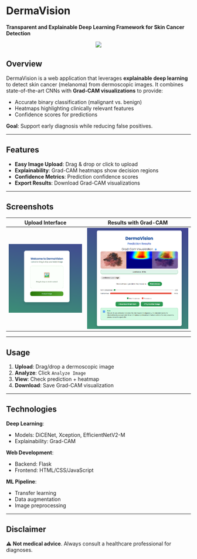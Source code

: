 # DermaVision  
**Transparent and Explainable Deep Learning Framework for Skin Cancer Detection**  

<div align="center">
  <img src="assets/demo.gif" width="600">
</div>

## Overview  
DermaVision is a web application that leverages **explainable deep learning** to detect skin cancer (melanoma) from dermoscopic images. It combines state-of-the-art CNNs with **Grad-CAM visualizations** to provide:  
- Accurate binary classification (malignant vs. benign)  
-  Heatmaps highlighting clinically relevant features  
-  Confidence scores for predictions  

**Goal**: Support early diagnosis while reducing false positives.  

---

## Features  
-  **Easy Image Upload**: Drag & drop or click to upload   
-  **Explainability**: Grad-CAM heatmaps show decision regions  
-  **Confidence Metrics**: Prediction confidence scores  
-  **Export Results**: Download Grad-CAM visualizations  

---

## Screenshots  
| Upload Interface | Results with Grad-CAM |
|------------------|-----------------------|
| <img src="image/web_1.png" width="400"> | <img src="image/web_2.png" width="600"> |

---

## Usage  
1. **Upload**: Drag/drop a dermoscopic image  
2. **Analyze**: Click `Analyze Image`  
3. **View**: Check prediction + heatmap  
4. **Download**: Save Grad-CAM visualization  

---

## Technologies  
**Deep Learning**:  
- Models: DiCENet, Xception, EfficientNetV2-M  
- Explainability: Grad-CAM  

**Web Development**:  
- Backend: Flask  
- Frontend: HTML/CSS/JavaScript  

**ML Pipeline**:  
- Transfer learning  
- Data augmentation  
- Image preprocessing  

---

## Disclaimer  
⚠️ **Not medical advice**. Always consult a healthcare professional for diagnoses.  
